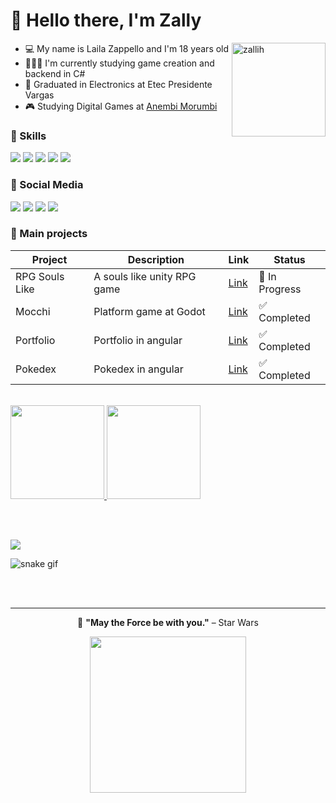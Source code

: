 # 💜 Hello there, I'm Zally

<div>
<img align="right" alt="zallih" width="150" src="https://github.com/zallih/Images/blob/main/zally.png?raw=true">
  
- 💻 My name is Laila Zappello and I'm 18 years old <br>
- 👩🏽‍💻 I'm currently studying game creation and backend in C#<br>
- 📖 Graduated in Electronics at Etec Presidente Vargas <br> 
- 🎮 Studying Digital Games at <a href= "https://portal.anhembi.br/">Anembi Morumbi</a>
</div>
<div>
    <h3>💜 Skills</h3>
    <img src="https://img.shields.io/badge/.NET-5C2D91?style=for-the-badge&logo=.net&logoColor=white" />
    <img src="https://img.shields.io/badge/Angular-DD0031?style=for-the-badge&logo=angular&logoColor=white" />
    <img src="https://img.shields.io/badge/C%23-239120?style=for-the-badge&logo=c-sharp&logoColor=white" />
    <img src="https://img.shields.io/badge/Linux-000?style=for-the-badge&logo=linux&logoColor=FCC624" />
    <img src="https://img.shields.io/badge/GIT-E44C30?style=for-the-badge&logo=git&logoColor=white" />
<br />
    <h3>💜 Social Media</h3>
    <a href="https://www.instagram.com/zzappiello.o/"><img src="https://img.shields.io/badge/-Instagram-%23E4405F?style=for-the-badge&logo=instagram&logoColor=white" /></a>
    <a href="mailto:lailazappiello90@gmail.com"><img src="https://img.shields.io/badge/Gmail-333333?style=for-the-badge&logo=gmail&logoColor=red" /></a>
    <a href="https://wa.me/5511981642627"><img src="https://img.shields.io/badge/WhatsApp-25D366?style=for-the-badge&logo=whatsapp&logoColor=white" /></a>
    <a href="https://www.linkedin.com/in/laila-zappiello/" target="_blank"><img src="https://img.shields.io/badge/-LinkedIn-%230077B5?style=for-the-badge&logo=linkedin&logoColor=white" target="_blank"></a> 
<br />
    <h3>💜 Main projects</h3>

<table>
  <thead>
    <tr>
      <th>Project</th>
      <th>Description</th>
      <th>Link</th>
      <th>Status</th>
    </tr>
  </thead>
  <tbody>
    <tr>
      <td>RPG Souls Like</td>
      <td>A souls like unity RPG game</td>
      <td><a href="https://github.com/zallih/Souls-Like">Link</a></td>
      <td>🚧 In Progress</td> 
    </tr>
    <tr>
      <td>Mocchi</td>
      <td>Platform game at Godot</td>
      <td><a href="https://github.com/zallih/Mocchi">Link</a></td>
      <td>✅ Completed</td>
    </tr>
    <tr>
      <td>Portfolio</td>
      <td>Portfolio in angular</td>
      <td><a href="https://portfolio-zallih.vercel.app/">Link</a></td>
      <td>✅ Completed</td>
    </tr>
    <tr>
      <td>Pokedex</td>
      <td>Pokedex in angular</td>
      <td><a href="https://poke-dex-zeta.vercel.app/">Link</a></td>
      <td>✅ Completed</td>
    </tr>
  </tbody>
</table>

<br />
<div>
  <a href ="https://github.com/zallih">
    <img height="150em" src="https://github-readme-stats.vercel.app/api/top-langs/?username=ZallyS2&layout=compact&langs_count=7&theme=tokyonight"/>
    <img height="150em" src="https://github-readme-stats.vercel.app/api?username=ZallyS2&show_icons=true&theme=tokyonight"/>
  </a>
</div>

<br /><br />

</div>

<img src="https://github-profile-trophy.vercel.app/?username=zallih&theme=tokyonight&no-bg=true" />

![snake gif](https://github.com/zallih/zallih/blob/output/github-contribution-grid-snake.svg)

</div>

<br /><br />

<hr>

<p align="center">
  🌌 <strong>"May the Force be with you."</strong> – Star Wars
</p>
<p align="center">
<img src="https://github.com/zallih/Images/blob/main/Jedi%20grogu%F0%9F%92%9A.jpeg?raw=true" width="250px" />
</p>
